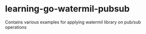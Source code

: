 # learning-go-watermil-pubsub
Contains various examples for applying watermil library on pub/sub operations
